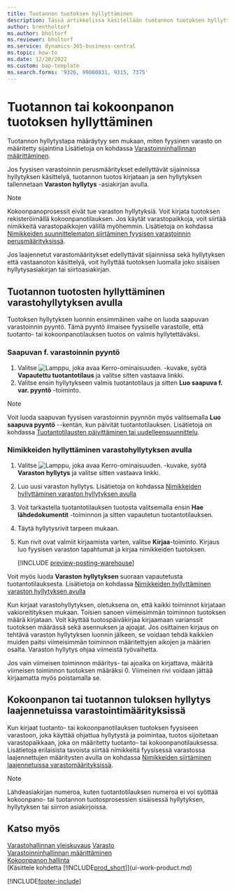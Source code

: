 ```yaml
---
title: Tuotannon tuotoksen hyllyttäminen
description: Tässä artikkelissa käsitellään tuotannon tuotoksen hyllyttämistä.
author: brentholtorf
ms.author: bholtorf
ms.reviewer: bholtorf
ms.service: dynamics-365-business-central
ms.topic: how-to
ms.date: 12/20/2022
ms.custom: bap-template
ms.search.forms: '9326, 99000831, 9315, 7375'
---
```

# Tuotannon tai kokoonpanon tuotoksen hyllyttäminen

Tuotannon hyllytystapa määräytyy sen mukaan, miten fyysinen varasto on määritetty sijaintina Lisätietoja on kohdassa [Varastoinninhallinnan määrittäminen](warehouse-setup-warehouse.md).  

Jos fyysisen varastoinnin perusmääritykset edellyttävät sijainnissa hyllytyksen käsittelyä, tuotannon tuotos kirjataan ja sen hyllytyksen tallennetaan **Varaston hyllytys** -asiakirjan avulla.  

> [!NOTE]  
> Kokoonpanoprosessit eivät tue varaston hyllytyksiä. Voit kirjata tuotoksen rekisteröimällä kokoonpanotilauksen. Jos käytät varastopaikkoja, voit siirtää nimikkeitä varastopaikkojen välillä myöhemmin. Lisätietoja on kohdassa [Nimikkeiden suunnittelematon siirtäminen fyysisen varastoinnin perusmäärityksissä](warehouse-how-to-move-items-ad-hoc-in-basic-warehousing.md).  

Jos laajennetut varastomääritykset edellyttävät sijainnissa sekä hyllytyksen että vastaanoton käsittelyä, voit hyllyttää tuotoksen luomalla joko sisäisen hyllytysasiakirjan tai siirtoasiakirjan.  

## Tuotannon tuotosten hyllyttäminen varastohyllytyksen avulla

Tuotoksen hyllytyksen luonnin ensimmäinen vaihe on luoda saapuvan varastoinnin pyyntö. Tämä pyyntö ilmaisee fyysiselle varastolle, että tuotanto- tai kokoonpanotilauksen tuotos on valmis hyllytettäväksi.

### Saapuvan f. varastoinnin pyyntö  

1. Valitse ![Lamppu, joka avaa Kerro-ominaisuuden.](media/ui-search/search_small.png "Kerro, mitä haluat tehdä") -kuvake, syötä **Vapautettu tuotantotilaus** ja valitse sitten vastaava linkki.  
2. Valitse ensin hyllytykseen valmis tuotantotilaus ja sitten **Luo saapuva f. var. pyyntö** -toiminto.  

> [!NOTE]  
> Voit luoda saapuvan fyysisen varastoinnin pyynnön myös valitsemalla **Luo saapuva pyyntö** --kentän, kun päivität tuotantotilauksen. Lisätietoja on kohdassa [Tuotantotilausten päivittäminen tai uudelleensuunnittelu](production-how-to-replan-refresh-production-orders.md).  

### Nimikkeiden hyllyttäminen varastohyllytyksen avulla  

1. Valitse ![Lamppu, joka avaa Kerro-ominaisuuden.](media/ui-search/search_small.png "Kerro, mitä haluat tehdä") -kuvake, syötä **Varaston hyllytys** ja valitse sitten vastaava linkki.  
2. Luo uusi varaston hyllytys. Lisätietoja on kohdassa [Nimikkeiden hyllyttäminen varaston hyllytyksen avulla](warehouse-how-to-put-items-away-with-inventory-put-aways.md)
3. Voit tarkastella tuotantotilauksen tuotosta valitsemalla ensin **Hae lähdedokumentit** -toiminnon ja sitten vapautetun tuotantotilauksen.  
4. Täytä hyllytysrivit tarpeen mukaan.
5. Kun rivit ovat valmiit kirjaamista varten, valitse **Kirjaa**-toiminto. Kirjaus luo fyysisen varaston tapahtumat ja kirjaa nimikkeiden tuotoksen.  

    [!INCLUDE [preview-posting-warehouse](includes/preview-posting-warehouse.md)]

Voit myös luoda **Varaston hyllytyksen** suoraan vapautetusta tuotantotilauksesta. Lisätietoja on kohdassa [Nimikkeiden hyllyttäminen varaston hyllytyksen avulla](warehouse-how-to-put-items-away-with-inventory-put-aways.md)  

Kun kirjaat varastohyllytyksen, oletuksena on, että kaikki toiminnot kirjataan vakioreitityksen mukaan. Toisien sanoen viimeisimmän toiminnon tuotoksen määrä kirjataan. Voit käyttää tuotospäiväkirjaa kirjaamaan varianssit tuotoksen määrässä sekä asennuksen ja ajoajat. Jos osittainen kirjaus on tehtävä varaston hyllytyksen luonnin jälkeen, se voidaan tehdä kaikkien muiden paitsi viimeisimmän toiminnon määritettyjen aikojen ja määrien osalta. Varaston hyllytys ohjaa viimeistä työvaihetta.  

Jos vain viimeisen toiminnon määritys- tai ajoaika on kirjattava, määritä viimeisen toiminnon tuotoksen määräksi 0. Viimeinen rivi voidaan jättää kirjaamatta myös poistamalla se.

## Kokoonpanon tai tuotannon tuloksen hyllytys laajennetuissa varastointimäärityksissä

Kun kirjaat tuotanto- tai kokoonpanotilauksen tuotoksen fyysiseen varastoon, joka käyttää ohjattua hyllytystä ja poimintaa, tuotos sijoitetaan varastopaikkaan, joka on määritetty tuotanto- tai kokoonpanotilauksessa. Lisätietoja erilaisista tavoista siirtää nimikkeitä fyysisessä varastossa laajennettujen määritysten avulla on kohdassa [Nimikkeiden siirtäminen laajennetuissa varastomäärityksissä](warehouse-how-to-move-items-in-advanced-warehousing.md#to-move-items-with-the-warehouse-movement-worksheet).

> [!NOTE]  
> Lähdeasiakirjan numeroa, kuten tuotantotilauksen numeroa ei voi syöttää kokoonpano- tai tuotannon tuotosprosessien sisäisessä hyllytyksen, hyllytyksen tai siirron asiakirjoissa.  

## Katso myös  

[Varastohallinnan yleiskuvaus](design-details-warehouse-management.md)
[Varasto](inventory-manage-inventory.md)  
[Varastoinninhallinnan määrittäminen](warehouse-setup-warehouse.md)  
[Kokoonpanon hallinta](assembly-assemble-items.md)  
[Käsittele kohdetta [!INCLUDE[prod_short](includes/prod_short.md)]](ui-work-product.md)

[!INCLUDE[footer-include](includes/footer-banner.md)]

